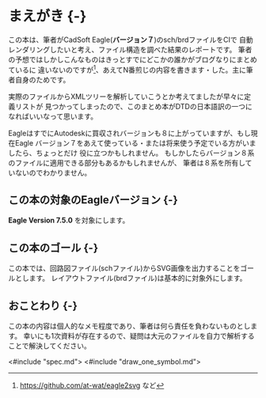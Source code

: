 # まえがき {-}

この本は、筆者がCadSoft Eagle(**バージョン７**)のsch/brdファイルをCIで
自動レンダリングしたいと考え、ファイル構造を調べた結果のレポートです。
筆者の予想ではしかしこんなものはきっとすでにどこかの誰かがブログなりにまとめているに
違いないのですが[^python-lib-exists]、あえてN番煎じの内容を書きます・した。主に筆者自身のためです。

[^python-lib-exists]: <https://github.com/at-wat/eagle2svg> など

実際のファイルからXMLツリーを解析していこうとか考えてましたが早々に定義リストが
見つかってしまったので、このまとめ本がDTDの日本語訳の一つになればいいなって思います。

EagleはすでにAutodeskに買収されバージョンも８に上がっていますが、もし現在Eagle
バージョン７をあえて使っている・または将来使う予定でいる方がいましたら、ちょっとだけ
役に立つかもしれません。
もしかしたらバージョン８系のファイルに適用できる部分もあるかもしれませんが、
筆者は８系を所有していないのでわかりません。

## この本の対象のEagleバージョン {-}

**Eagle Version 7.5.0** を対象にします。

## この本のゴール {-}
この本では、回路図ファイル(schファイル)からSVG画像を出力することをゴールとします。
レイアウトファイル(brdファイル)は基本的に対象外にします。

## おことわり {-}

この本の内容は個人的なメモ程度であり、筆者は何ら責任を負わないものとします。
幸いにも1次資料が存在するので、疑問は大元のファイルを自力で解析することで解決してください。

<#include "spec.md">
<#include "draw_one_symbol.md">

<!--
```{.plantuml im_out="img" caption="PlantUML x ditaa x imagine"}
<#include "instance-to-symbol.puml">
```
 -->

<!-- # Appendix {-}
[doc/eagle.dtd全文](data/eagle.dtd){.listingtable type=xml} -->
